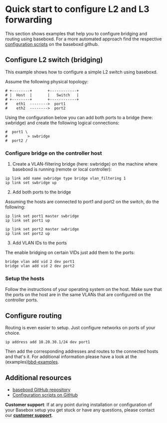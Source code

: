 # Quick start to configure L2 and L3 forwarding

This section shows examples that help you to configure bridging and routing using baseboxd. For a more automated approach find the respective [configuration scripts][bbd-examples] on the baseboxd github.

## Configure L2 switch (bridging)

This example shows how to configure a simple L2 switch using baseboxd.

Assume the following physical topology:

```
# +--------+       +------------+
# |  Host  |       |   Switch   |
# +--------+       +------------+
#    eth1  -------->  port1
#    eth2  -------->  port2
```

Using the configuration below you can add both ports to a bridge (here: swbridge) and create the following logical connections:

```
#  port1 \
#         > swbridge
#  port2 /
```

### Configure bridge on the controller host

1) Create a VLAN-filtering bridge (here: swbridge) on the machine where baseboxd is running (remote or local controller):

```
ip link add name swbridge type bridge vlan_filtering 1
ip link set swbridge up
```

2) Add both ports to the bridge

Assuming the hosts are connected to port1 and port2 on the switch, do the following:

```
ip link set port1 master swbridge
ip link set port1 up

ip link set port2 master swbridge
ip link set port2 up
```

3) Add VLAN IDs to the ports

The enable bridging on certain VIDs just add them to the ports:

```
bridge vlan add vid 2 dev port1
bridge vlan add vid 2 dev port2
```

### Setup the hosts

Follow the instructions of your operating system on the host. Make sure that the ports on the host are in the same VLANs that are configured on the controller ports.

## Configure routing

Routing is even easier to setup. Just configure networks on ports of your choice.

```
ip address add 10.20.30.1/24 dev port1
```

Then add the corresponding addresses and routes to the connected hosts and that's it. For additional information please have a look at the (examples)[bbd-examples].


## Additional resources
* [baseboxd GitHub repository][baseboxd]
* [Configuration scripts on GitHub][bbd-examples]

**Customer support**: If at any point during installation or configuration of your Basebox setup you get stuck or have any questions, please contact our **[customer support](../customer_support.html#customer_support)**.

[baseboxd]: https://github.com/basebox (baseboxd on github)
[bbd-examples]: https://github.com/bisdn/basebox/tree/master/examples (baseboxd examples on github)
